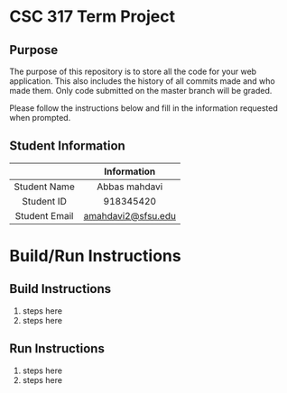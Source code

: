 # CSC 317 Term Project

## Purpose

The purpose of this repository is to store all the code for your web application. This also includes the history of all commits made and who made them. Only code submitted on the master branch will be graded.

Please follow the instructions below and fill in the information requested when prompted.

## Student Information

|               | Information   |
|:-------------:|:-------------:|
| Student Name  | Abbas mahdavi |
| Student ID    | 918345420     |
| Student Email | amahdavi2@sfsu.edu |



# Build/Run Instructions

## Build Instructions
1. steps here
2. steps here

## Run Instructions
1. steps here
2. steps here 